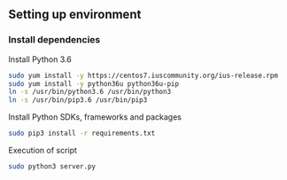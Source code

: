 ## Setting up environment

### Install dependencies

Install Python 3.6

```sh
sudo yum install -y https://centos7.iuscommunity.org/ius-release.rpm
sudo yum install -y python36u python36u-pip
ln -s /usr/bin/python3.6 /usr/bin/python3
ln -s /usr/bin/pip3.6 /usr/bin/pip3
```

Install Python SDKs, frameworks and packages
```sh
sudo pip3 install -r requirements.txt
```

Execution of script
```sh
sudo python3 server.py
```
